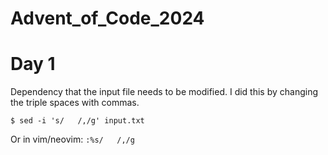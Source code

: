 # Advent_of_Code_2024

# Day 1
Dependency that the input file needs to be modified. I did this by changing the triple spaces with commas.
```
$ sed -i 's/   /,/g' input.txt
```
Or in vim/neovim: `:%s/   /,/g`
